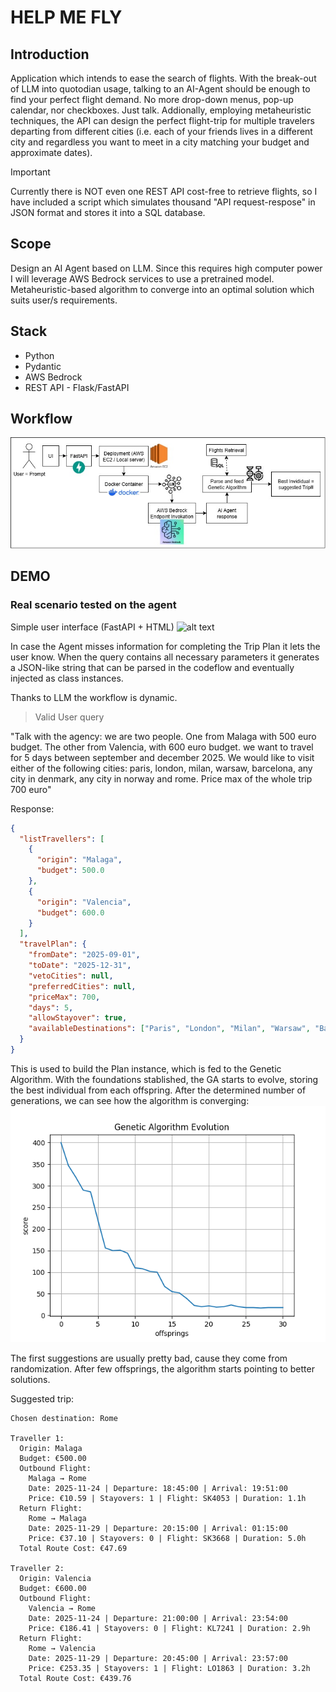 # HELP ME FLY
## Introduction
Application which intends to ease the search of flights. With the break-out of LLM into quotodian usage, talking to an AI-Agent should be enough to find your perfect flight demand. No more drop-down menus, pop-up calendar, nor checkboxes. Just talk.
Addionally, employing metaheuristic techniques, the API can design the perfect flight-trip for multiple travelers departing from different cities (i.e. each of your friends lives in a different city and regardless you want to meet in a city matching your budget and approximate dates).

>[!IMPORTANT]
> Currently there is NOT even one REST API cost-free to retrieve flights, so I have included a script which simulates thousand "API request-respose" in JSON format and stores it into a SQL database.

## Scope
Design an AI Agent based on LLM. Since this requires high computer power I will leverage AWS Bedrock services to use a pretrained model.
Metaheuristic-based algorithm to converge into an optimal solution which suits user/s requirements.

## Stack
- Python
- Pydantic
- AWS Bedrock
- REST API - Flask/FastAPI

## Workflow
![workflow](docs/help-me-fly-schema.jpg)

## DEMO
### Real scenario tested on the agent
Simple user interface (FastAPI + HTML)
![alt text](docs/ui_realcase_.png)

In case the Agent misses information for completing the Trip Plan it lets the user know.
When the query contains all necessary parameters it generates a JSON-like string that can be parsed in the codeflow and eventually injected as class instances.

Thanks to LLM the workflow is dynamic.

> Valid User query

"Talk with the agency: we are two people. One from Malaga with 500 euro budget. The other from Valencia, with 600 euro budget. 
we want to travel for 5 days between september and december 2025. We would like to visit either of the following cities: paris, london, milan, warsaw, barcelona, any city in denmark, any city in norway and rome. Price max of the whole trip 700 euro"

Response:
```json
{
  "listTravellers": [      
    {
      "origin": "Malaga",  
      "budget": 500.0      
    },
    {
      "origin": "Valencia",
      "budget": 600.0      
    }
  ],
  "travelPlan": {
    "fromDate": "2025-09-01",
    "toDate": "2025-12-31",
    "vetoCities": null,
    "preferredCities": null,
    "priceMax": 700,
    "days": 5,
    "allowStayover": true,
    "availableDestinations": ["Paris", "London", "Milan", "Warsaw", "Barcelona", "Copenhagen", "Oslo", "Bergen", "Aarhus", "Aalborg", "Odense", "Stavanger", "Trondheim", "Tromsø", "Rome"]
  }
}
```

This is used to build the Plan instance, which is fed to the Genetic Algorithm.
With the foundations stablished, the GA starts to evolve, storing the best individual from each offspring.
After the determined number of generations, we can see how the algorithm is converging:
![ga_evolution](docs/ga_evolution_3.png)

The first suggestions are usually pretty bad, cause they come from randomization. After few offsprings, the algorithm starts pointing to better solutions.

Suggested trip:

```
Chosen destination: Rome

Traveller 1:
  Origin: Malaga
  Budget: €500.00
  Outbound Flight:
    Malaga → Rome
    Date: 2025-11-24 | Departure: 18:45:00 | Arrival: 19:51:00
    Price: €10.59 | Stayovers: 1 | Flight: SK4053 | Duration: 1.1h
  Return Flight:
    Rome → Malaga
    Date: 2025-11-29 | Departure: 20:15:00 | Arrival: 01:15:00
    Price: €37.10 | Stayovers: 0 | Flight: SK3668 | Duration: 5.0h
  Total Route Cost: €47.69

Traveller 2:
  Origin: Valencia
  Budget: €600.00
  Outbound Flight:
    Valencia → Rome
    Date: 2025-11-24 | Departure: 21:00:00 | Arrival: 23:54:00
    Price: €186.41 | Stayovers: 0 | Flight: KL7241 | Duration: 2.9h
  Return Flight:
    Rome → Valencia
    Date: 2025-11-29 | Departure: 20:45:00 | Arrival: 23:57:00
    Price: €253.35 | Stayovers: 1 | Flight: LO1863 | Duration: 3.2h
  Total Route Cost: €439.76
```
